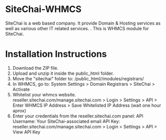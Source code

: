 # SiteChai-WHMCS
SiteChai is a web based company. It provide Domain &amp; Hosting services as well as various other IT related services. . This is WHMCS module for SiteChai.

# Installation Instructions

1. Download the ZIP file.
2. Upload and unzip it inside the public_html folder.
3. Move the "sitechai" folder to:
/public_html//modules/registrars/
4. In WHMCS, go to:
System Settings > Domain Registrars > SiteChai > Activate
5. Whitelist your whmcs website. 
reseller.sitechai.com/manage.sitechai.com > Login > Settings > API > Enter WHMCS IP Address > Save Whitelisted IP Address 
(wait one hour aprox)
6. Enter your credentials from the reseller.sitechai.com panel:
   API Username: Your SiteChai-associated email
   API Key: reseller.sitechai.com/manage.sitechai.com > Login > Settings > API > View API Key




